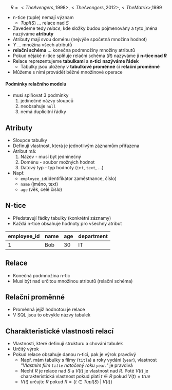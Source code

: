 $$R = {<The Avengers, 1998>, <The Avengers, 2012>, <The Matrix>, 1999}$$
- n-tice (tuple) nemají význam
	- $Tupl(S)$  ... relace nad $S$
- Zavedeme tedy *relace*, kde složky budou pojmenovány a tyto jména nazýváme **atributy**
- Atributy mají svou doménu (nejvýše spočetná množina hodnot)
- $Y$ ... množina všech atributů
- **relační schéma** ... konečna podmnožiny množiny atributů 
- Pokud nějaké n-tice splňuje relační schéma ($R$) nazýváme ji **n-tice nad $R$**
- Relace reprezentujeme **tabulkami** a **n-tici nazýváme řádek**
	- Tabulky jsou uloženy v **tabulkové proměnné** či **relační proměnné**
- Můžeme s nimi provádět běžné množinové operace
#### Podmínky relačního modelu
- musí splňovat 3 podmínky
	1. jedinečné názvy sloupců
	2. neobsahuje `null`
	3. nemá duplicitní řádky
## Atributy
- Sloupce tabulky
- Definují vlastnost, která je jednotlivým záznamům přiřazena
- Atribut má:
	1) Název - musí být jedninečný
	2) Doménu - soubor možných hodnot
	3) Datový typ - typ hodnoty (`int`, `text`, ...)
- Např.
	- `employee_id`(identifikátor zaměstnance, číslo)
	- `name` (jméno, text)
	- `age` (věk, celé číslo)
## N-tice
- Představují řádky tabulky (konkrétní záznamy)
- Každá n-tice obsahuje hodnoty pro všechny atribut

| employee_id | name | age | department |
| ----------- | ---- | --- | ---------- |
| 1           | Bob  | 30  | IT         |
## Relace
- Konečná podmnožina n-tic
- Musí být nad určitou množinou atributů (relační schéma)
## Relační proměnné
- Proměnná jejíž hodnotou je relace
- V SQL jsou to obvykle názvy tabulek
## Charakteristické vlastnosti relací
- Vlastnosti, které definují strukturu a chování tabulek
- Určitý výrok
- Pokud relace obsahuje danou n-tici, pak je výrok pravdivý
	- Např. mám tabulky s filmy (`title`) a roky vydání (`year`), vlastnost *"Vlastním film `title` natočený roku `year`."* je pravdivá
	- Nechť $R$ je relace nad $S$ a $V(t)$ je vlastnost nad $R$. Poté $V(t)$ je charakteristická vlastnost pokud platí $t \in R$ pokud $V(t) = true$
	- $V(t)$ určujte $R$ pokud $R = \{t \in Tupl(S) \; | \; V(t)\}$ 